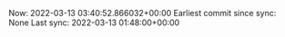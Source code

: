 Now: 2022-03-13 03:40:52.866032+00:00 Earliest commit since sync: None Last sync: 2022-03-13 01:48:00+00:00

